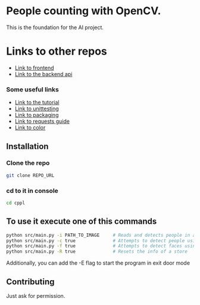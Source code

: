 # People counting with OpenCV.

This is the foundation for the AI project.

# Links to other repos

* [Link to frontend](https://github.com/Jesus-Antonio-Martinez/Appcontavid)
* [Link to the backend api](https://github.com/DanielLimasP/ai-store-api)

### Some useful links

* [Link to the tutorial](https://ubidots.com/blog/people-counting-with-opencv-python-and-ubidots/)
* [Link to unittesting](https://docs.python.org/3/library/unittest.html)
* [Link to packaging](https://packaging.python.org/tutorials/packaging-projects/)
* [Link to requests guide](https://realpython.com/python-requests/)
* [Link to color](https://pypi.org/project/colorclass/)

## Installation

### Clone the repo

```bash
git clone REPO_URL
```

### cd to it in console

```bash
cd cppl
```

## To use it execute one of this commands

```bash
python src/main.py -i PATH_TO_IMAGE     # Reads and detects people in a single local stored image
python src/main.py -c true              # Attempts to detect people using webcam
python src/main.py -f true              # Attempts to detect faces using the webcam
python src/main.py -R true              # Resets the info of a store
```
Additionally, you can add the -E flag to start the program in exit door mode

## Contributing
Just ask for permission.

